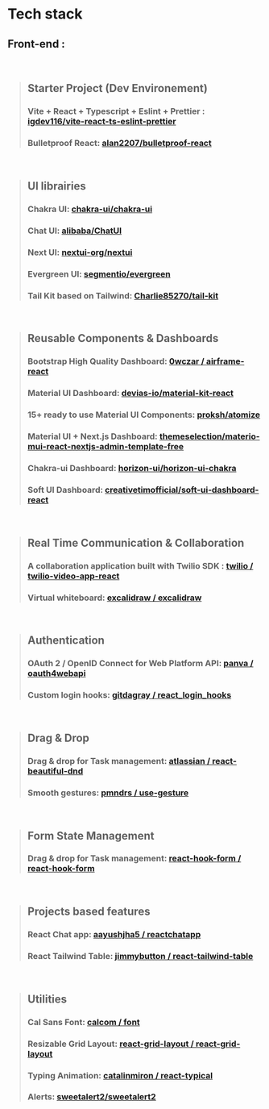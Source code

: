 # Tech stack

## Front-end :
<br/>

> ## Starter Project (Dev Environement)
> ### Vite + React + Typescript + Eslint + Prettier : [igdev116/vite-react-ts-eslint-prettier](https://github.com/igdev116/vite-react-ts-eslint-prettier)
> ### Bulletproof React: [alan2207/bulletproof-react](https://github.com/alan2207/bulletproof-react)
<br />

> ## UI librairies
> ### Chakra UI: [chakra-ui/chakra-ui](https://github.com/chakra-ui/chakra-ui)
> ### Chat UI: [alibaba/ChatUI](https://github.com/alibaba/ChatUI)
> ### Next UI: [nextui-org/nextui](https://github.com/nextui-org/nextui)
> ### Evergreen UI: [segmentio/evergreen](https://github.com/segmentio/evergreen)
> ### Tail Kit based on Tailwind: [Charlie85270/tail-kit](https://github.com/Charlie85270/tail-kit)
<br />

> ## Reusable Components & Dashboards
> ### Bootstrap High Quality Dashboard: [0wczar / airframe-react](https://github.com/0wczar/airframe-react)
> ### Material UI Dashboard: [devias-io/material-kit-react](https://github.com/devias-io/material-kit-react)
> ### 15+ ready to use Material UI Components: [proksh/atomize](https://github.com/proksh/atomize)
> ### Material UI + Next.js Dashboard: [themeselection/materio-mui-react-nextjs-admin-template-free](https://github.com/themeselection/materio-mui-react-nextjs-admin-template-free)
> ### Chakra-ui Dashboard: [horizon-ui/horizon-ui-chakra](https://github.com/horizon-ui/horizon-ui-chakra)
> ### Soft UI Dashboard: [creativetimofficial/soft-ui-dashboard-react](https://github.com/creativetimofficial/soft-ui-dashboard-react)
<br/>

> ## Real Time Communication & Collaboration
> ### A collaboration application built with Twilio SDK : [twilio / twilio-video-app-react](https://github.com/twilio/twilio-video-app-react)
> ### Virtual whiteboard: [excalidraw / excalidraw](https://github.com/excalidraw/excalidraw)
<br />

> ## Authentication
> ### OAuth 2 / OpenID Connect for Web Platform API: [panva / oauth4webapi](https://github.com/panva/oauth4webapi)
> ### Custom login hooks: [gitdagray / react_login_hooks](https://github.com/gitdagray/react_login_hooks)
<br />

> ## Drag & Drop
> ### Drag & drop for Task management: [atlassian / react-beautiful-dnd](https://github.com/atlassian/react-beautiful-dnd)
> ### Smooth gestures: [pmndrs / use-gesture](https://github.com/pmndrs/use-gesture)
<br />

> ## Form State Management
> ### Drag & drop for Task management: [react-hook-form / react-hook-form](https://github.com/react-hook-form/react-hook-form)
<br />


> ## Projects based features
> ### React Chat app: [aayushjha5 / reactchatapp](https://github.com/aayushjha5/reactchatapp)
> ### React Tailwind Table: [jimmybutton / react-tailwind-table](https://github.com/jimmybutton/react-tailwind-table)
<br />

> ## Utilities
> ### Cal Sans Font: [calcom / font](https://github.com/calcom/font)
> ### Resizable Grid Layout: [react-grid-layout / react-grid-layout](https://github.com/react-grid-layout/react-grid-layout)
> ### Typing Animation: [catalinmiron / react-typical](https://github.com/catalinmiron/react-typical)
> ### Alerts: [sweetalert2/sweetalert2](https://github.com/sweetalert2/sweetalert2)
<br />
